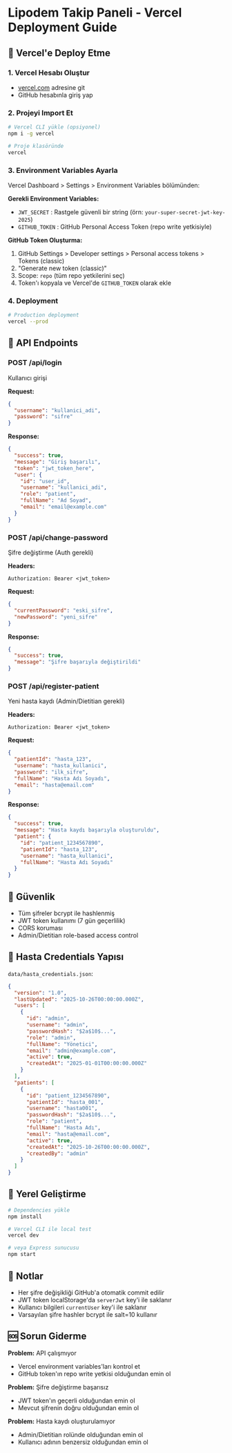 # Lipodem Takip Paneli - Vercel Deployment Guide

## 🚀 Vercel'e Deploy Etme

### 1. Vercel Hesabı Oluştur
- [vercel.com](https://vercel.com) adresine git
- GitHub hesabınla giriş yap

### 2. Projeyi Import Et
```bash
# Vercel CLI yükle (opsiyonel)
npm i -g vercel

# Proje klasöründe
vercel
```

### 3. Environment Variables Ayarla
Vercel Dashboard > Settings > Environment Variables bölümünden:

**Gerekli Environment Variables:**
- `JWT_SECRET` : Rastgele güvenli bir string (örn: `your-super-secret-jwt-key-2025`)
- `GITHUB_TOKEN` : GitHub Personal Access Token (repo write yetkisiyle)

**GitHub Token Oluşturma:**
1. GitHub Settings > Developer settings > Personal access tokens > Tokens (classic)
2. "Generate new token (classic)"
3. Scope: `repo` (tüm repo yetkilerini seç)
4. Token'ı kopyala ve Vercel'de `GITHUB_TOKEN` olarak ekle

### 4. Deployment
```bash
# Production deployment
vercel --prod
```

## 📁 API Endpoints

### POST /api/login
Kullanıcı girişi

**Request:**
```json
{
  "username": "kullanici_adi",
  "password": "sifre"
}
```

**Response:**
```json
{
  "success": true,
  "message": "Giriş başarılı",
  "token": "jwt_token_here",
  "user": {
    "id": "user_id",
    "username": "kullanici_adi",
    "role": "patient",
    "fullName": "Ad Soyad",
    "email": "email@example.com"
  }
}
```

### POST /api/change-password
Şifre değiştirme (Auth gerekli)

**Headers:**
```
Authorization: Bearer <jwt_token>
```

**Request:**
```json
{
  "currentPassword": "eski_sifre",
  "newPassword": "yeni_sifre"
}
```

**Response:**
```json
{
  "success": true,
  "message": "Şifre başarıyla değiştirildi"
}
```

### POST /api/register-patient
Yeni hasta kaydı (Admin/Dietitian gerekli)

**Headers:**
```
Authorization: Bearer <jwt_token>
```

**Request:**
```json
{
  "patientId": "hasta_123",
  "username": "hasta_kullanici",
  "password": "ilk_sifre",
  "fullName": "Hasta Adı Soyadı",
  "email": "hasta@email.com"
}
```

**Response:**
```json
{
  "success": true,
  "message": "Hasta kaydı başarıyla oluşturuldu",
  "patient": {
    "id": "patient_1234567890",
    "patientId": "hasta_123",
    "username": "hasta_kullanici",
    "fullName": "Hasta Adı Soyadı"
  }
}
```

## 🔐 Güvenlik

- Tüm şifreler bcrypt ile hashlenmiş
- JWT token kullanımı (7 gün geçerlilik)
- CORS koruması
- Admin/Dietitian role-based access control

## 📝 Hasta Credentials Yapısı

`data/hasta_credentials.json`:
```json
{
  "version": "1.0",
  "lastUpdated": "2025-10-26T00:00:00.000Z",
  "users": [
    {
      "id": "admin",
      "username": "admin",
      "passwordHash": "$2a$10$...",
      "role": "admin",
      "fullName": "Yönetici",
      "email": "admin@example.com",
      "active": true,
      "createdAt": "2025-01-01T00:00:00.000Z"
    }
  ],
  "patients": [
    {
      "id": "patient_1234567890",
      "patientId": "hasta_001",
      "username": "hasta001",
      "passwordHash": "$2a$10$...",
      "role": "patient",
      "fullName": "Hasta Adı",
      "email": "hasta@email.com",
      "active": true,
      "createdAt": "2025-10-26T00:00:00.000Z",
      "createdBy": "admin"
    }
  ]
}
```

## 🔧 Yerel Geliştirme

```bash
# Dependencies yükle
npm install

# Vercel CLI ile local test
vercel dev

# veya Express sunucusu
npm start
```

## 📌 Notlar

- Her şifre değişikliği GitHub'a otomatik commit edilir
- JWT token localStorage'da `serverJwt` key'i ile saklanır
- Kullanıcı bilgileri `currentUser` key'i ile saklanır
- Varsayılan şifre hashler bcrypt ile salt=10 kullanır

## 🆘 Sorun Giderme

**Problem:** API çalışmıyor
- Vercel environment variables'ları kontrol et
- GitHub token'ın repo write yetkisi olduğundan emin ol

**Problem:** Şifre değiştirme başarısız
- JWT token'ın geçerli olduğundan emin ol
- Mevcut şifrenin doğru olduğundan emin ol

**Problem:** Hasta kaydı oluşturulamıyor
- Admin/Dietitian rolünde olduğundan emin ol
- Kullanıcı adının benzersiz olduğundan emin ol
